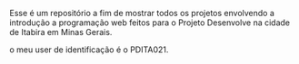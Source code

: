 Esse é um repositório a fim de mostrar todos os projetos envolvendo a introdução a programação web feitos para o Projeto Desenvolve na cidade de Itabira em Minas Gerais. 

o meu user de identificação é o PDITA021.
